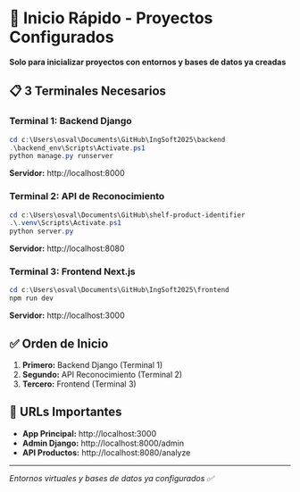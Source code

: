 # 🚀 Inicio Rápido - Proyectos Configurados

**Solo para inicializar proyectos con entornos y bases de datos ya creadas**

## 📋 3 Terminales Necesarios

### Terminal 1: Backend Django
```powershell
cd c:\Users\osval\Documents\GitHub\IngSoft2025\backend
.\backend_env\Scripts\Activate.ps1
python manage.py runserver
```
**Servidor:** http://localhost:8000

### Terminal 2: API de Reconocimiento  
```powershell
cd c:\Users\osval\Documents\GitHub\shelf-product-identifier
.\.venv\Scripts\Activate.ps1
python server.py
```
**Servidor:** http://localhost:8080

### Terminal 3: Frontend Next.js
```powershell
cd c:\Users\osval\Documents\GitHub\IngSoft2025\frontend
npm run dev
```
**Servidor:** http://localhost:3000

## ✅ Orden de Inicio
1. **Primero:** Backend Django (Terminal 1)
2. **Segundo:** API Reconocimiento (Terminal 2)  
3. **Tercero:** Frontend (Terminal 3)

## 🎯 URLs Importantes
- **App Principal:** http://localhost:3000
- **Admin Django:** http://localhost:8000/admin
- **API Productos:** http://localhost:8080/analyze

---
*Entornos virtuales y bases de datos ya configurados ✅*
